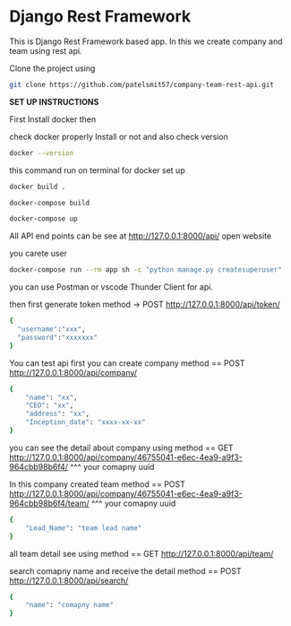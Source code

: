 # Django Rest Framework

This is Django Rest Framework based app. In this we create company and team using rest api.

Clone the project using

```bash
git clone https://github.com/patelsmit57/company-team-rest-api.git
```

<b> SET UP INSTRUCTIONS </b>

First Install docker then

check docker properly Install or not and also check version
```bash
docker --version
```

this command run on terminal for docker set up
```bash
docker build .
```
```bash
docker-compose build
```
```bash
docker-compose up
```
All API end points can be see at   http://127.0.0.1:8000/api/  open website


you carete user
```bash
docker-compose run --rm app sh -c "python manage.py createsuperuser"
```


you can use Postman or vscode Thunder Client for api.

then first generate token
method -> POST    http://127.0.0.1:8000/api/token/
```bash
{
  "username":"xxx",
  "password":"xxxxxxx"
}
```

You can test api
first you can create company
method == POST     http://127.0.0.1:8000/api/company/

```bash
{
    "name": "xx",
    "CEO": "xx",
    "address": "xx",
    "Inception_date": "xxxx-xx-xx"
}
```

you can see the detail about company using
method == GET   http://127.0.0.1:8000/api/company/46755041-e6ec-4ea9-a9f3-964cbb98b6f4/
                                                       ^^^ your comapny uuid


In this company created team
method == POST  http://127.0.0.1:8000/api/company/46755041-e6ec-4ea9-a9f3-964cbb98b6f4/team/
                                                       ^^^ your comapny uuid
```bash
{
    "Lead_Name": "team lead name"
}
```

all team detail see using
method == GET http://127.0.0.1:8000/api/team/


search comapny name and receive the detail
method == POST   http://127.0.0.1:8000/api/search/
```bash
{
    "name": "comapny name"
}
```
